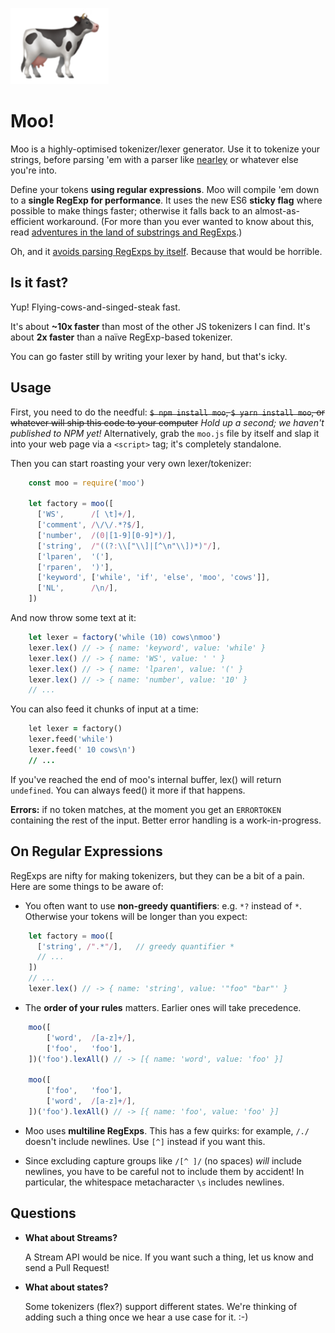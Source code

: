 ![](cow.png)

Moo!
====

Moo is a highly-optimised tokenizer/lexer generator. Use it to tokenize your strings, before parsing 'em with a parser like [nearley](https://github.com/hardmath123/nearley) or whatever else you're into.

Define your tokens **using regular expressions**. Moo will compile 'em down to a **single RegExp for performance**. It uses the new ES6 **sticky flag** where possible to make things faster; otherwise it falls back to an almost-as-efficient workaround. (For more than you ever wanted to know about this, read [adventures in the land of substrings and RegExps](http://mrale.ph/blog/2016/11/23/making-less-dart-faster.html).)

Oh, and it [avoids parsing RegExps by itself](https://hackernoon.com/the-madness-of-parsing-real-world-javascript-regexps-d9ee336df983#.2l8qu3l76). Because that would be horrible.


Is it fast?
-----------

Yup! Flying-cows-and-singed-steak fast.

It's about **~10x faster** than most of the other JS tokenizers I can find. It's about **2x faster** than a naïve RegExp-based tokenizer.

You can go faster still by writing your lexer by hand, but that's icky.


Usage
-----

First, you need to do the needful: ~~`$ npm install moo`, `$ yarn install moo`, or whatever will ship this code to your computer~~ _Hold up a second; we haven't published to NPM yet!_ Alternatively, grab the `moo.js` file by itself and slap it into your web page via a `<script>` tag; it's completely standalone.

Then you can start roasting your very own lexer/tokenizer:

```js
    const moo = require('moo')

    let factory = moo([
      ['WS',      /[ \t]+/],
      ['comment', /\/\/.*?$/],
      ['number',  /(0|[1-9][0-9]*)/],
      ['string',  /"((?:\\["\\]|[^\n"\\])*)"/],
      ['lparen',  '('],
      ['rparen',  ')'],
      ['keyword', ['while', 'if', 'else', 'moo', 'cows']],
      ['NL',      /\n/],
    ])
```

And now throw some text at it:

```js
    let lexer = factory('while (10) cows\nmoo')
    lexer.lex() // -> { name: 'keyword', value: 'while' }
    lexer.lex() // -> { name: 'WS', value: ' ' }
    lexer.lex() // -> { name: 'lparen', value: '(' }
    lexer.lex() // -> { name: 'number', value: '10' }
    // ...
```

You can also feed it chunks of input at a time:

```j
    let lexer = factory()
    lexer.feed('while')
    lexer.feed(' 10 cows\n')
    // ...
```

If you've reached the end of moo's internal buffer, lex() will return `undefined`. You can always feed() it more if that happens.

**Errors:** if no token matches, at the moment you get an `ERRORTOKEN` containing the rest of the input. Better error handling is a work-in-progress.


On Regular Expressions
----------------------

RegExps are nifty for making tokenizers, but they can be a bit of a pain. Here are some things to be aware of:

* You often want to use **non-greedy quantifiers**: e.g. `*?` instead of `*`. Otherwise your tokens will be longer than you expect:

```js
    let factory = moo([
      ['string', /".*"/],   // greedy quantifier *
      // ...
    ])
    // ...
    lexer.lex() // -> { name: 'string', value: '"foo" "bar"' }
```

* The **order of your rules** matters. Earlier ones will take precedence.

```js
    moo([
        ['word',  /[a-z]+/],
        ['foo',   'foo'],
    ])('foo').lexAll() // -> [{ name: 'word', value: 'foo' }]

    moo([
        ['foo',   'foo'],
        ['word',  /[a-z]+/],
    ])('foo').lexAll() // -> [{ name: 'foo', value: 'foo' }]
```

* Moo uses **multiline RegExps**. This has a few quirks: for example, `/./` doesn't include newlines. Use `[^]` instead if you want this.

* Since excluding capture groups like `/[^ ]/` (no spaces) _will_ include newlines, you have to be careful not to include them by accident! In particular, the whitespace metacharacter `\s` includes newlines.


Questions
---------

* **What about Streams?**

    A Stream API would be nice. If you want such a thing, let us know and send a Pull Request!

* **What about states?**

    Some tokenizers (flex?) support different states. We're thinking of adding such a thing once we hear a use case for it. :-)

